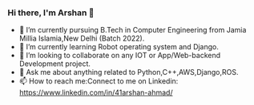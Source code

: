 
<!--
**1arshan/1arshan** is a ✨ _special_ ✨ repository because its `README.md` (this file) appears on your GitHub profile.

Here are some ideas to get you started:

- 🔭 I’m currently working on ...
- 🌱 I’m currently learning ...
- 👯 I’m looking to collaborate on ...
- 🤔 I’m looking for help with ...
- 💬 Ask me about ...
- 📫 How to reach me: ...
- 😄 Pronouns: ...
- ⚡ Fun fact: ...
-->
### Hi there, I'm Arshan 👋
- 🔭 I’m currently pursuing B.Tech in Computer Engineering from Jamia Millia Islamia,New Delhi (Batch 2022).
- 🌱 I’m currently learning Robot operating system and Django.
- 👯 I’m looking to collaborate on any IOT or App/Web-backend Development project.
- 💬 Ask me about anything related to Python,C++,AWS,Django,ROS.
- 📫 How to reach me:Connect to me on Linkedin: https://www.linkedin.com/in/41arshan-ahmad/

